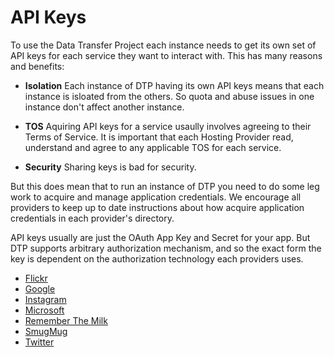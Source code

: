 # API Keys
To use the Data Transfer Project each instance needs to get its own set of API keys
for each service they want to interact with. This has many reasons and benefits:

 - **Isolation** Each instance of DTP having its own API keys means that each
   instance is isloated from the others.  So quota and abuse issues in one
   instance don't affect another instance.

 - **TOS** Aquiring API keys for a service usaully involves agreeing to their
   Terms of Service.  It is important that each Hosting Provider read, understand
   and agree to any applicable TOS for each service.

 - **Security** Sharing keys is bad for security.

But this does mean that to run an instance of DTP you need to do some leg work
to acquire and manage application credentials.  We encourage all providers to
keep up to date instructions about how acquire application credentials in
each provider's directory.

API keys usually are just the OAuth App Key and Secret for your app.  But DTP supports
arbitrary authorization mechanism, and so the exact form the key is dependent on the
authorization technology each providers uses.

 - [Flickr](../extensions/data-transfer/portability-data-transfer-flickr#keys)
 - [Google](../extensions/data-transfer/portability-data-transfer-google#keys)
 - [Instagram](../extensions/data-transfer/portability-data-transfer-instagram#keys)
 - [Microsoft](../extensions/data-transfer/portability-data-transfer-microsoft#keys)
 - [Remember The Milk](../extensions/data-transfer/portability-data-transfer-rememberthemilk#keys)
 - [SmugMug](../extensions/data-transfer/portability-data-transfer-smugmug#keys)
 - [Twitter](../extensions/data-transfer/portability-data-transfer-twitter#keys)
